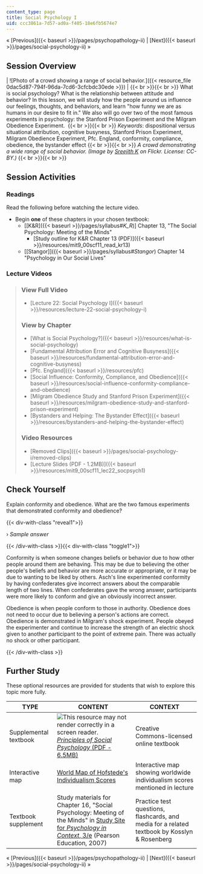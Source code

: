 ```yaml
---
content_type: page
title: Social Psychology I
uid: ccc3861a-7d57-ad0a-f405-18e6fb5674e7
---
```


« [Previous]({{< baseurl >}}/pages/psychopathology-ii) | [Next]({{< baseurl >}}/pages/social-psychology-ii) »

Session Overview
----------------

| ![Photo of a crowd showing a range of social behavior.]({{< resource_file 0dac5d87-794f-96da-7cd6-3cfcbdc30ede >}}) |  {{< br >}}{{< br >}} What is social psychology? What is the relationship between attitude and behavior? In this lesson, we will study how the people around us influence our feelings, thoughts, and behaviors, and learn "how funny we are as humans in our desire to fit in." We also will go over two of the most famous experiments in psychology: the Stanford Prison Experiment and the Milgram Obedience Experiment.  {{< br >}}{{< br >}} _Keywords_: dispositional versus situational attribution, cognitive busyness, Stanford Prison Experiment, Milgram Obedience Experiment, Pfc. England, conformity, compliance, obedience, the bystander effect {{< br >}}{{< br >}} _A crowd demonstrating a wide range of social behavior. (Image by [Sreejith K](http://www.flickr.com/people/57441548@N00) on Flickr. License: CC-BY.)_ {{< br >}}{{< br >}}  

Session Activities
------------------

### Readings

Read the following before watching the lecture video.

*   Begin **one** of these chapters in your chosen textbook:
    *   \[[K&R]({{< baseurl >}}/pages/syllabus#_K_R_)\] Chapter 13, "The Social Psychology: Meeting of the Minds"
        *   [Study outline for K&R Chapter 13 (PDF)]({{< baseurl >}}/resources/mit9_00scf11_read_kr13)
    *   [\[Stangor\]]({{< baseurl >}}/pages/syllabus#_Stangor_) Chapter 14 "Psychology in Our Social Lives"

### Lecture Videos

> ### View Full Video
> 
> *   [Lecture 22: Social Psychology I]({{< baseurl >}}/resources/lecture-22-social-psychology-i)
> 
> ### View by Chapter
> 
> *   [What is Social Psychology?]({{< baseurl >}}/resources/what-is-social-psychology)
> *   [Fundamental Attribution Error and Cognitive Busyness]({{< baseurl >}}/resources/fundamental-attribution-error-and-cognitive-busyness)
> *   [Pfc. England]({{< baseurl >}}/resources/pfc)
> *   [Social Influence: Conformity, Compliance, and Obedience]({{< baseurl >}}/resources/social-influence-conformity-compliance-and-obedience)
> *   [Milgram Obedience Study and Stanford Prison Experiment]({{< baseurl >}}/resources/milgram-obedience-study-and-stanford-prison-experiment)
> *   [Bystanders and Helping: The Bystander Effect]({{< baseurl >}}/resources/bystanders-and-helping-the-bystander-effect)
> 
> ### Video Resources
> 
> *   [Removed Clips]({{< baseurl >}}/pages/social-psychology-i/removed-clips)
> *   [Lecture Slides (PDF - 1.2MB)]({{< baseurl >}}/resources/mit9_00scf11_lec22_socpsych1)

Check Yourself
--------------

Explain conformity and obedience. What are the two famous experiments that demonstrated conformity and obedience?

{{< div-with-class "reveal1">}}

› _Sample answer_

{{< /div-with-class >}}{{< div-with-class "toggle1">}}

Conformity is when someone changes beliefs or behavior due to how other people around them are behaving. This may be due to believing the other people's beliefs and behavior are more accurate or appropriate, or it may be due to wanting to be liked by others. Asch's line experimented conformity by having confederates give incorrect answers about the comparable length of two lines. When confederates gave the wrong answer, participants were more likely to conform and give an obviously incorrect answer.

Obedience is when people conform to those in authority. Obedience does not need to occur due to believing a person's actions are correct. Obedience is demonstrated in Milgram's shock experiment. People obeyed the experimenter and continue to increase the strength of an electric shock given to another participant to the point of extreme pain. There was actually no shock or other participant.

{{< /div-with-class >}}

Further Study
-------------

These optional resources are provided for students that wish to explore this topic more fully.

| TYPE | CONTENT | CONTEXT |
| --- | --- | --- |
| Supplemental textbook | ![This resource may not render correctly in a screen reader.](/images/inacessible.gif)[_Principles of Social Psychology_ (PDF - 6.5MB)](http://www.saylor.org/site/textbooks/Principles%20of%20Social%20Psychology.pdf) | Creative Commons-licensed online textbook |
| Interactive map | [World Map of Hofstede's Individualism Scores](https://www.hofstede-insights.com/product/compare-countries/) | Interactive map showing worldwide individualism scores mentioned in lecture |
| Textbook supplement | Study materials for Chapter 16, "Social Psychology: Meeting of the Minds" in [Study Site for _Psychology in Context_, 3/e](http://www.pearsonhighered.com/educator/product/Fundamentals-of-Psychology-in-Context/9780205507573.page) (Pearson Education, 2007) | Practice test questions, flashcards, and media for a related textbook by Kosslyn & Rosenberg 

« [Previous]({{< baseurl >}}/pages/psychopathology-ii) | [Next]({{< baseurl >}}/pages/social-psychology-ii) »